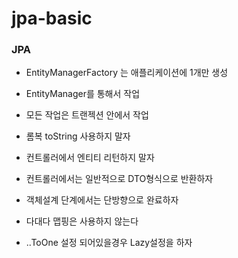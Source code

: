 # jpa-basic

### JPA
- EntityManagerFactory 는 애플리케이션에 1개만 생성
- EntityManager를 통해서 작업
- 모든 작업은 트랜젝션 안에서 작업

- 롬복 toString 사용하지 말자
- 컨트롤러에서 엔티티 리턴하지 말자
- 컨트롤러에서는 일반적으로 DTO형식으로 반환하자

- 객체설계 단계에서는 단방향으로 완료하자
- 다대다 맵핑은 사용하지 않는다

- ..ToOne 설정 되어있을경우 Lazy설정을 하자